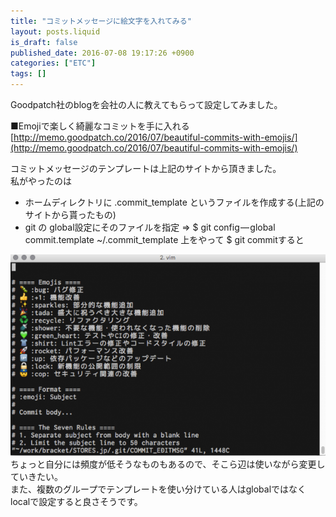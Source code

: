 ```yaml
---
title: "コミットメッセージに絵文字を入れてみる"
layout: posts.liquid
is_draft: false
published_date: 2016-07-08 19:17:26 +0900
categories: ["ETC"]
tags: []
---
```


Goodpatch社のblogを会社の人に教えてもらって設定してみました。

■Emojiで楽しく綺麗なコミットを手に入れる  
[http://memo.goodpatch.co/2016/07/beautiful-commits-with-emojis/](http://memo.goodpatch.co/2016/07/beautiful-commits-with-emojis/)

コミットメッセージのテンプレートは上記のサイトから頂きました。  
私がやったのは

- ホームディレクトリに&nbsp;.commit\_template というファイルを作成する(上記のサイトから貰ったもの)
- git の global設定にそのファイルを指定 =\> $ git config — global commit.template ~/.commit\_template
上をやって $ git commitすると

 ![2016-07-08](/public/images/2017/09/c44d1-0kctmal0ylern7g3u.png)ちょっと自分には頻度が低そうなものもあるので、そこら辺は使いながら変更していきたい。  
また、複数のグループでテンプレートを使い分けている人はglobalではなくlocalで設定すると良さそうです。


